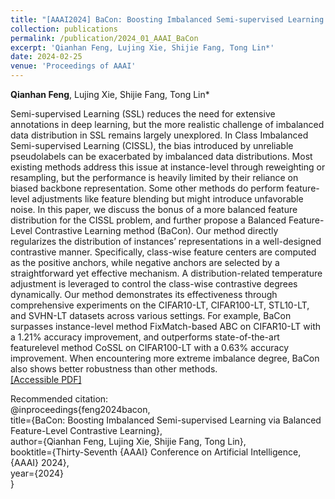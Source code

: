 ```yaml
---
title: "[AAAI2024] BaCon: Boosting Imbalanced Semi-supervised Learning via Balanced Feature-Level Contrastive Learning"
collection: publications
permalink: /publication/2024_01_AAAI_BaCon
excerpt: 'Qianhan Feng, Lujing Xie, Shijie Fang, Tong Lin*'
date: 2024-02-25
venue: 'Proceedings of AAAI'
---
```

**Qianhan Feng**, Lujing Xie, Shijie Fang, Tong Lin*

Semi-supervised Learning (SSL) reduces the need for extensive annotations in deep learning, but the more realistic challenge of imbalanced data distribution in SSL remains largely unexplored. In Class Imbalanced Semi-supervised Learning (CISSL), the bias introduced by unreliable pseudolabels can be exacerbated by imbalanced data distributions. Most existing methods address this issue at instance-level through reweighting or resampling, but the performance is heavily limited by their reliance on biased backbone representation. Some other methods do perform feature-level adjustments like feature blending but might introduce unfavorable noise. In this paper, we discuss the bonus of a more balanced feature distribution for the CISSL problem, and further propose a Balanced Feature-Level Contrastive Learning method (BaCon). Our method directly regularizes the distribution of instances’ representations in a well-designed contrastive manner. Specifically, class-wise feature centers are computed as the positive anchors, while negative anchors are selected by a straightforward yet effective mechanism. A distribution-related temperature adjustment is leveraged to control the class-wise contrastive degrees dynamically. Our method demonstrates its effectiveness through comprehensive experiments on the CIFAR10-LT, CIFAR100-LT, STL10-LT, and SVHN-LT datasets across various settings. For example, BaCon surpasses instance-level method FixMatch-based ABC on CIFAR10-LT with a 1.21% accuracy improvement, and outperforms state-of-the-art featurelevel method CoSSL on CIFAR100-LT with a 0.63% accuracy improvement. When encountering more extreme imbalance degree, BaCon also shows better robustness than other methods.  
[[Accessible PDF]](https://fqhank.github.io/fengqianhan.github.io/files/AAAI24-Feng.pdf)  

Recommended citation:   
@inproceedings{feng2024bacon,  
  title={BaCon: Boosting Imbalanced Semi-supervised Learning via Balanced Feature-Level Contrastive Learning},  
  author={Qianhan Feng, Lujing Xie, Shijie Fang, Tong Lin},  
  booktitle={Thirty-Seventh {AAAI} Conference on Artificial Intelligence, {AAAI} 2024},  
  year={2024}  
}
